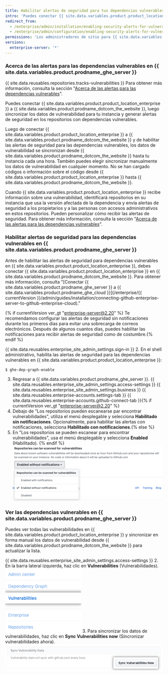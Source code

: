 ```yaml
---
title: Habilitar alertas de seguridad para tus dependencias vulnerables en el servidor de GitHub Enterprise
intro: 'Puedes conectar {{ site.data.variables.product.product_location_enterprise }} a {{ site.data.variables.product.prodname_ghe_cloud }} y habilitar alertas de seguridad para las dependencias vulnerables de los repositorios de tu instancia.'
redirect_from:
  - /enterprise/admin/installation/enabling-security-alerts-for-vulnerable-dependencies-on-github-enterprise-server
  - /enterprise/admin/configuration/enabling-security-alerts-for-vulnerable-dependencies-on-github-enterprise-server
permissions: 'Los administradores de sitio para {{ site.data.variables.product.prodname_ghe_server }} que también sean dueños de la cuenta organizacional o empresarial conectada de {{ site.data.variables.product.prodname_ghe_cloud }} pueden habilitar las alertas de seguridad para las dependencias vulnerables en {{ site.data.variables.product.prodname_ghe_server }}.'
versions:
  enterprise-server: '*'
---
```


### Acerca de las alertas para las dependencias vulnerables en {{ site.data.variables.product.prodname_ghe_server }}

{{ site.data.reusables.repositories.tracks-vulnerabilities }} Para obtener más información, consulta la sección "[Acerca de las alertas para las dependencias vulnerables](/github/managing-security-vulnerabilities/about-alerts-for-vulnerable-dependencies)".

Puedes conectar {{ site.data.variables.product.product_location_enterprise }} a {{ site.data.variables.product.prodname_dotcom_the_website }}, luego sincronizar los datos de vulnerabilidad para tu instancia y generar alertas de seguridad en los repositorios con dependencias vulnerables.

Luego de conectar {{ site.data.variables.product.product_location_enterprise }} a {{ site.data.variables.product.prodname_dotcom_the_website }} y de habilitar las alertas de seguridad para las dependencias vulnerables, los datos de vulnerabilidad se sincronizan desde {{ site.data.variables.product.prodname_dotcom_the_website }} hasta tu instancia cada una hora. También puedes elegir sincronizar manualmente los datos de vulnerabilidad en cualquier momento. No se han cargado códigos o información sobre el código desde {{ site.data.variables.product.product_location_enterprise }} hasta {{ site.data.variables.product.prodname_dotcom_the_website }}.

Cuando {{ site.data.variables.product.product_location_enterprise }} recibe información sobre una vulnerabilidad, identificará repositorios en su instancia que usa la versión afectada de la dependencia y envía alertas de seguridad a los propietarios y a las personas con accesos administrativos en estos repositorios. Pueden personalizar cómo recibir las alertas de seguridad. Para obtener más información, consulta la sección "[Acerca de las alertas para las dependencias vulnerables](/github/managing-security-vulnerabilities/about-alerts-for-vulnerable-dependencies/#configuring-notifications-for-security-alerts)".

### Habilitar alertas de seguridad para las dependencias vulnerables en {{ site.data.variables.product.prodname_ghe_server }}

Antes de habilitar las alertas de seguridad para dependencias vulnerables en {{ site.data.variables.product.product_location_enterprise }}, debes conectar {{ site.data.variables.product.product_location_enterprise }} en {{ site.data.variables.product.prodname_dotcom_the_website }}. Para obtener más información, consulta "[Conectar {{ site.data.variables.product.prodname_ghe_server }} a {{ site.data.variables.product.prodname_ghe_cloud }}](/enterprise/{{ currentVersion }}/admin/guides/installation/connecting-github-enterprise-server-to-github-enterprise-cloud)."

{% if currentVersion ver_gt "enterprise-server@2.20" %} Te recomendamos configurar las alertas de seguridad sin notificaciones durante los primeros días para evitar una sobrecarga de correos electrónicos. Después de algunos cuantos días, puedes habilitar las notificaciones para recibir alertas de seguridad como de costumbre.{% endif %}

{{ site.data.reusables.enterprise_site_admin_settings.sign-in }}
2. En el shell administrativo, habilita las alertas de seguridad para las dependencias vulnerables en {{ site.data.variables.product.product_location_enterprise }}:
 ``` shell
$ ghe-dep-graph-enable
```
3. Regresar a {{ site.data.variables.product.prodname_ghe_server }}.
{{ site.data.reusables.enterprise_site_admin_settings.access-settings }}
{{ site.data.reusables.enterprise_site_admin_settings.business }}
{{ site.data.reusables.enterprise-accounts.settings-tab }}
{{ site.data.reusables.enterprise-accounts.github-connect-tab }}{% if currentVersion ver_gt "enterprise-server@2.20" %}
5. Debajo de "Los repositorios pueden escanearse par encontrar vulnerabilidades", utiliza el menú desplegable y selecciona **Habilitado sin notificaciones**. Opcionalmente, para habilitar las alertas con notificaciones, selecciona **Habilitado con notificaciones**.{% else %}
5. En "Los repositorios se pueden escanear para encontrar vulnerabilidades", usa el menú desplegable y selecciona **Enabled** (Habilitado).
{% endif %}
   ![Menú desplegable para habilitar el escaneo de repositorios para buscar vulnerabilidades](/assets/images/enterprise/site-admin-settings/enable-vulnerability-scanning-in-repositories.png)

### Ver las dependencias vulnerables en {{ site.data.variables.product.prodname_ghe_server }}

Puedes ver todas las vulnerabilidades en {{ site.data.variables.product.product_location_enterprise }} y sincronizar en forma manual los datos de vulnerabilidad desde {{ site.data.variables.product.prodname_dotcom_the_website }} para actualizar la lista.

{{ site.data.reusables.enterprise_site_admin_settings.access-settings }}
2. En la barra lateral izquierda, haz clic en **Vulnerabilities** (Vulnerabilidades). ![Pestaña de vulnerabilidades de la barra lateral del administrador del sitio](/assets/images/enterprise/business-accounts/vulnerabilities-tab.png)
3. Para sincronizar los datos de vulnerabilidades, haz clic en **Sync Vulnerabilities now** (Sincronizar vulnerabilidades ahora). ![Botón de Sincronizar vulnerabilidades ahora](/assets/images/enterprise/site-admin-settings/sync-vulnerabilities-button.png)
